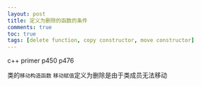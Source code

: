 ```yaml
---
layout: post
title: 定义为删除的函数的条件
comments: true
toc: true
tags: [delete function, copy constructor, move constructor]
---
```



c++ primer p450 p476

类的`移动构造函数` `移动赋值`定义为删除是由于类成员无法移动
